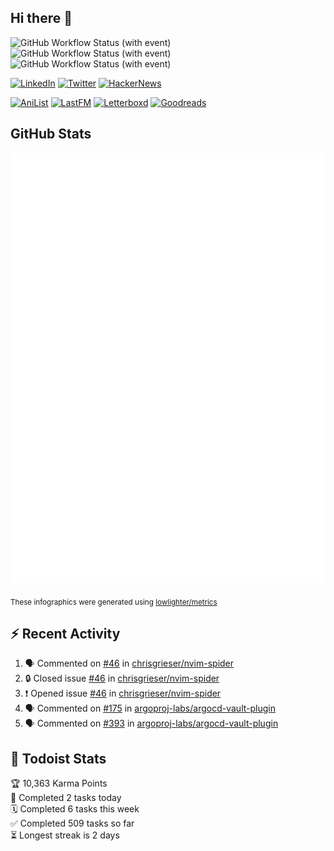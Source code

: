 ## Hi there 👋

![GitHub Workflow Status (with event)](https://img.shields.io/github/actions/workflow/status/PrayagS/PrayagS/metrics.yml?style=plastic&label=GitHub%20metrics)
![GitHub Workflow Status (with event)](https://img.shields.io/github/actions/workflow/status/PrayagS/PrayagS/github-recent-activity.yml?style=plastic&label=GitHub%20recent%20activity)
![GitHub Workflow Status (with event)](https://img.shields.io/github/actions/workflow/status/PrayagS/PrayagS/todoist.yml?style=plastic&label=Todoist%20activity)

[![LinkedIn](https://img.shields.io/badge/linkedin-%231E77B5.svg?&style=flat&logo=linkedin&logoColor=white)](https://linkedin.com/in/prayag-savsani)
[![Twitter](https://img.shields.io/badge/twitter-%2300acee.svg?&style=flat&logo=twitter&logoColor=white)](https://twitter.com/PrayagSavsani)
[![HackerNews](https://img.shields.io/hackernews/user-karma/PrayagS?style=flat&logo=ycombinator&logoColor=%23f0652f&labelColor=%23ffffff&color=%23f0652f)](https://news.ycombinator.com/user?id=PrayagS)

[![AniList](https://img.shields.io/badge/%20Prayagmatic-%2520?logo=anilist&logoColor=%2302A9FF&color=%23ffffff)](https://anilist.co/user/Prayagmatic/)
[![LastFM](https://img.shields.io/badge/%20PrayagS527-%2520?logo=lastdotfm&logoColor=%23ffffff&color=%23d51007)](https://www.last.fm/user/PrayagS527)
[![Letterboxd](https://img.shields.io/badge/%20Prayagmatic-%2520?logo=letterboxd&logoColor=%23202830&color=%23ffffff)](https://letterboxd.com/Prayagmatic/)
[![Goodreads](https://img.shields.io/badge/%20Prayagmatic-%2520?logo=goodreads&logoColor=%2375420e&color=%23e9e5cd)](https://www.goodreads.com/user/show/170988088-prayagmatic)

## GitHub Stats

![](./col1.metrics.svg)

<sub>These infographics were generated using [lowlighter/metrics](https://github.com/lowlighter/metrics)</sub>

## :zap: Recent Activity

<!--START_SECTION:activity-->
1. 🗣 Commented on [#46](https://github.com/chrisgrieser/nvim-spider/issues/46#issuecomment-2159065319) in [chrisgrieser/nvim-spider](https://github.com/chrisgrieser/nvim-spider)
2. 🔒 Closed issue [#46](https://github.com/chrisgrieser/nvim-spider/issues/46) in [chrisgrieser/nvim-spider](https://github.com/chrisgrieser/nvim-spider)
3. ❗ Opened issue [#46](https://github.com/chrisgrieser/nvim-spider/issues/46) in [chrisgrieser/nvim-spider](https://github.com/chrisgrieser/nvim-spider)
4. 🗣 Commented on [#175](https://github.com/argoproj-labs/argocd-vault-plugin/issues/175#issuecomment-2151279288) in [argoproj-labs/argocd-vault-plugin](https://github.com/argoproj-labs/argocd-vault-plugin)
5. 🗣 Commented on [#393](https://github.com/argoproj-labs/argocd-vault-plugin/issues/393#issuecomment-2151278713) in [argoproj-labs/argocd-vault-plugin](https://github.com/argoproj-labs/argocd-vault-plugin)
<!--END_SECTION:activity-->

## :memo: Todoist Stats

<!-- TODO-IST:START -->
🏆  10,363 Karma Points           
🌸  Completed 2 tasks today           
🗓  Completed 6 tasks this week           
✅  Completed 509 tasks so far           
⏳  Longest streak is 2 days
<!-- TODO-IST:END -->
